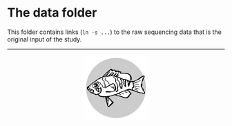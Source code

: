 # The data folder

This folder contains links (`ln -s ...`) to the raw sequencing data that is the original input of the study.

---

<center><img src="../logo.svg" alt="logo" width="150"/></center>